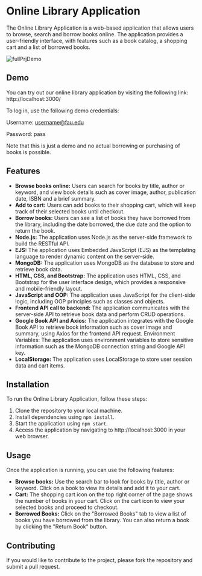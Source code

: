 # Online Library Application

The Online Library Application is a web-based application that allows users to browse, search and borrow books online. The application provides a user-friendly interface, with features such as a book catalog, a shopping cart and a list of borrowed books.

![fullPrjDemo](https://user-images.githubusercontent.com/96387037/229193559-a366011f-f8f7-4c0d-9157-1dd0eada9082.gif)

## Demo

You can try out our online library application by visiting the following link: http://localhost:3000/

To log in, use the following demo credentials:

Username: username@fau.edu

Password: pass

Note that this is just a demo and no actual borrowing or purchasing of books is possible.

## Features

- **Browse books online:** Users can search for books by title, author or keyword, and view book details such as cover image, author, publication date, ISBN and a brief summary.
- **Add to cart:** Users can add books to their shopping cart, which will keep track of their selected books until checkout.
- **Borrow books:** Users can see a list of books they have borrowed from the library, including the date borrowed, the due date and the option to return the book.
- **Node.js:** The application uses Node.js as the server-side framework to build the RESTful API.
- **EJS:** The application uses Embedded JavaScript (EJS) as the templating language to render dynamic content on the server-side.
- **MongoDB:** The application uses MongoDB as the database to store and retrieve book data.
- **HTML, CSS, and Bootstrap:** The application uses HTML, CSS, and Bootstrap for the user interface design, which provides a responsive and mobile-friendly layout.
- **JavaScript and OOP:** The application uses JavaScript for the client-side logic, including OOP principles such as classes and objects.
- **Frontend API call to backend:** The application communicates with the server-side API to retrieve book data and perform CRUD operations.
- **Google Book API and Axios:** The application integrates with the Google Book API to retrieve book information such as cover image and summary, using Axios for the frontend API request.
Environment Variables: The application uses environment variables to store sensitive information such as the MongoDB connection string and Google API key.
- **LocalStorage:** The application uses LocalStorage to store user session data and cart items.

## Installation

To run the Online Library Application, follow these steps:

1. Clone the repository to your local machine.
2. Install dependencies using `npm install`.
3. Start the application using `npm start`.
4. Access the application by navigating to http://localhost:3000 in your web browser.

## Usage

Once the application is running, you can use the following features:

- **Browse books:** Use the search bar to look for books by title, author or keyword. Click on a book to view its details and add it to your cart.
- **Cart:** The shopping cart icon on the top right corner of the page shows the number of books in your cart. Click on the cart icon to view your selected books and proceed to checkout.
- **Borrowed Books:** Click on the "Borrowed Books" tab to view a list of books you have borrowed from the library. You can also return a book by clicking the "Return Book" button.

## Contributing

If you would like to contribute to the project, please fork the repository and submit a pull request.

